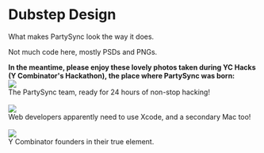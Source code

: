 # Dubstep Design
What makes PartySync look the way it does.

Not much code here, mostly PSDs and PNGs.

<b>In the meantime, please enjoy these lovely photos taken during YC Hacks (Y Combinator's Hackathon), the place where PartySync was born:</b><br />
<img src="https://pbs.twimg.com/media/BuDfm-gCQAAsgwV.jpg:large"><br />
The PartySync team, ready for 24 hours of non-stop hacking!<br /><br />
<img src="https://pbs.twimg.com/media/BuG3fEQCIAApz_x.jpg:large"></br >
Web developers apparently need to use Xcode, and a secondary Mac too!<br /><br />
<img src="https://pbs.twimg.com/media/BuE6XuoCEAAK-Dm.jpg:large" /><br />
Y Combinator founders in their true element.

